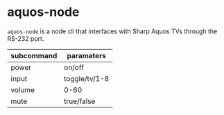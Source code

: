 # aquos-node

`aquos-node` is a node cli that interfaces with Sharp Aquos TVs through the RS-232 port.

| subcommand | paramaters    |
|------------|---------------|
| power      | on/off        |
| input      | toggle/tv/1-8 |
| volume     | 0-60          |
| mute       | true/false    |
